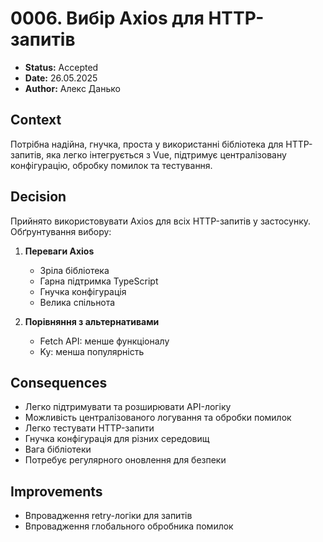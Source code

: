 # 0006. Вибір Axios для HTTP-запитів

- **Status:** Accepted
- **Date:** 26.05.2025
- **Author:** Алекс Данько

## Context

Потрібна надійна, гнучка, проста у використанні бібліотека для HTTP-запитів, яка легко інтегрується з Vue, підтримує централізовану конфігурацію, обробку помилок та тестування.

## Decision

Прийнято використовувати Axios для всіх HTTP-запитів у застосунку. Обґрунтування вибору:

1. **Переваги Axios**
   - Зріла бібліотека
   - Гарна підтримка TypeScript
   - Гнучка конфігурація
   - Велика спільнота

2. **Порівняння з альтернативами**
   - Fetch API: менше функціоналу
   - Ky: менша популярність

## Consequences
- Легко підтримувати та розширювати API-логіку
- Можливість централізованого логування та обробки помилок
- Легко тестувати HTTP-запити
- Гнучка конфігурація для різних середовищ
- Вага бібліотеки
- Потребує регулярного оновлення для безпеки

## Improvements
- Впровадження retry-логіки для запитів
- Впровадження глобального обробника помилок